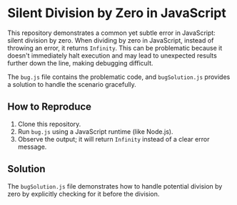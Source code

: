 # Silent Division by Zero in JavaScript

This repository demonstrates a common yet subtle error in JavaScript: silent division by zero.  When dividing by zero in JavaScript, instead of throwing an error, it returns `Infinity`. This can be problematic because it doesn't immediately halt execution and may lead to unexpected results further down the line, making debugging difficult.

The `bug.js` file contains the problematic code, and `bugSolution.js` provides a solution to handle the scenario gracefully.

## How to Reproduce

1. Clone this repository.
2. Run `bug.js` using a JavaScript runtime (like Node.js).
3. Observe the output; it will return `Infinity` instead of a clear error message.

## Solution

The `bugSolution.js` file demonstrates how to handle potential division by zero by explicitly checking for it before the division.
